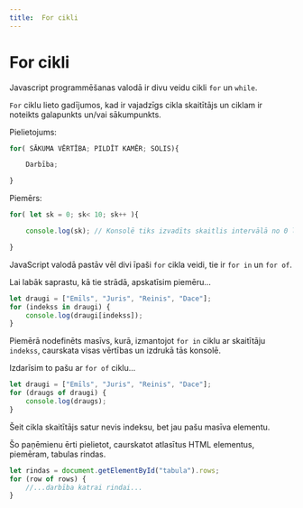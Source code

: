```yaml
---
title:  For cikli
---
```


# For cikli

Javascript programmēšanas valodā ir divu veidu cikli `for` un `while`.

`For` ciklu lieto gadījumos, kad ir vajadzīgs cikla skaitītājs un ciklam ir noteikts galapunkts un/vai sākumpunkts.

Pielietojums:

~~~js
for( SĀKUMA VĒRTĪBA; PILDĪT KAMĒR; SOLIS){

    Darbība;

}
~~~~
Piemērs:
~~~js
for( let sk = 0; sk< 10; sk++ ){

    console.log(sk); // Konsolē tiks izvadīts skaitlis intervālā no 0 līdz 9

}
~~~

JavaScript valodā pastāv vēl divi īpaši `for` cikla veidi, tie ir `for in` un `for of`.

Lai labāk saprastu, kā tie strādā, apskatīsim piemēru...

~~~js
let draugi = ["Emīls", "Juris", "Reinis", "Dace"];
for (indekss in draugi) {
    console.log(draugi[indekss]);
}
~~~

Piemērā nodefinēts masīvs, kurā, izmantojot `for in` ciklu ar skaitītāju `indekss`, caurskata visas vērtības un izdrukā tās konsolē.

Izdarīsim to pašu ar `for of` ciklu...

~~~js
let draugi = ["Emīls", "Juris", "Reinis", "Dace"];
for (draugs of draugi) {
    console.log(draugs);
}
~~~

Šeit cikla skaitītājs satur nevis indeksu, bet jau pašu masīva elementu. 

Šo paņēmienu ērti pielietot, caurskatot atlasītus HTML elementus, piemēram, tabulas rindas.

~~~js
let rindas = document.getElementById("tabula").rows;
for (row of rows) {
    //...darbība katrai rindai...
}
~~~

